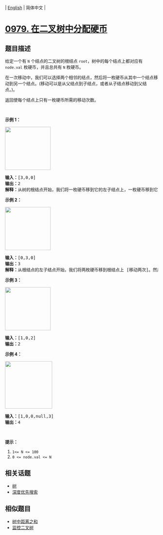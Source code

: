 
| [English](README_EN.md) | 简体中文 |
# [0979. 在二叉树中分配硬币](https://leetcode-cn.com/problems/distribute-coins-in-binary-tree/)
## 题目描述
<p>给定一个有 <code>N</code> 个结点的二叉树的根结点 <code>root</code>，树中的每个结点上都对应有 <code>node.val</code> 枚硬币，并且总共有 <code>N</code> 枚硬币。</p>

<p>在一次移动中，我们可以选择两个相邻的结点，然后将一枚硬币从其中一个结点移动到另一个结点。(移动可以是从父结点到子结点，或者从子结点移动到父结点。)。</p>

<p>返回使每个结点上只有一枚硬币所需的移动次数。</p>

<p>&nbsp;</p>

<p><strong>示例 1：</strong></p>

<p><strong><img alt="" src="https://assets.leetcode-cn.com/aliyun-lc-upload/uploads/2019/01/19/tree1.png" style="height: 142px; width: 150px;"></strong></p>

<pre><strong>输入：</strong>[3,0,0]
<strong>输出：</strong>2
<strong>解释：</strong>从树的根结点开始，我们将一枚硬币移到它的左子结点上，一枚硬币移到它的右子结点上。
</pre>

<p><strong>示例 2：</strong></p>

<p><strong><img alt="" src="https://assets.leetcode-cn.com/aliyun-lc-upload/uploads/2019/01/19/tree2.png" style="height: 142px; width: 150px;"></strong></p>

<pre><strong>输入：</strong>[0,3,0]
<strong>输出：</strong>3
<strong>解释：</strong>从根结点的左子结点开始，我们将两枚硬币移到根结点上 [移动两次]。然后，我们把一枚硬币从根结点移到右子结点上。
</pre>

<p><strong>示例 3：</strong></p>

<p><strong><img alt="" src="https://assets.leetcode-cn.com/aliyun-lc-upload/uploads/2019/01/19/tree3.png" style="height: 142px; width: 150px;"></strong></p>

<pre><strong>输入：</strong>[1,0,2]
<strong>输出：</strong>2
</pre>

<p><strong>示例 4：</strong></p>

<p><strong><img alt="" src="https://assets.leetcode-cn.com/aliyun-lc-upload/uploads/2019/01/19/tree4.png" style="height: 156px; width: 155px;"></strong></p>

<pre><strong>输入：</strong>[1,0,0,null,3]
<strong>输出：</strong>4
</pre>

<p>&nbsp;</p>

<p><strong>提示：</strong></p>

<ol>
	<li><code>1&lt;= N &lt;= 100</code></li>
	<li><code>0 &lt;= node.val &lt;= N</code></li>
</ol>

## 相关话题
- [树](https://leetcode-cn.com/tag/tree)
- [深度优先搜索](https://leetcode-cn.com/tag/depth-first-search)
## 相似题目
- [树中距离之和](../sum-of-distances-in-tree/README.md)
- [监控二叉树](../binary-tree-cameras/README.md)
